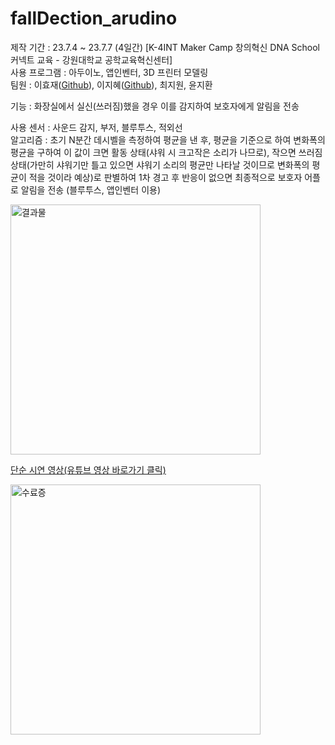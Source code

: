 # fallDection_arudino

제작 기간 : 23.7.4 ~ 23.7.7 (4일간) [K-4INT Maker Camp 창의혁신 DNA School 커넥트 교육 - 강원대학교 공학교육혁신센터]  
사용 프로그램 : 아두이노, 앱인벤터, 3D 프린터 모델링  
팀원 : 이효재([Github](https://github.com/hyotatoFrappuccino)), 이지혜([Github](https://github.com/2jihye10)), 최지원, 윤지환  

기능 : 화장실에서 실신(쓰러짐)했을 경우 이를 감지하여 보호자에게 알림을 전송

사용 센서 : 사운드 감지, 부저, 블루투스, 적외선  
알고리즘 : 초기 N분간 데시벨을 측정하여 평균을 낸 후, 평균을 기준으로 하여 변화폭의 평균을 구하여 이 값이 크면 활동 상태(샤워 시 크고작은 소리가 나므로), 작으면 쓰러짐 상태(가만히 샤워기만 틀고 있으면 샤워기 소리의 평균만 나타날 것이므로 변화폭의 평균이 적을 것이라 예상)로 판별하여 1차 경고 후 반응이 없으면 최종적으로 보호자 어플로 알림을 전송 (블루투스, 앱인벤터 이용)

<img width="400" alt="결과물" src="https://github.com/hyotatoFrappuccino/fallDection_arudino/assets/66837740/b1480533-318b-473f-8532-359b92a3b896">

[단순 시연 영상(유튜브 영상 바로가기 클릭)](https://youtu.be/e40RCA_U70M)

<img width="400" alt="수료증" src="https://github.com/hyotatoFrappuccino/fallDection_arudino/assets/66837740/13bff361-7da1-4f57-af68-e38106ee623c">

